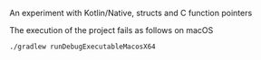 An experiment with Kotlin/Native, structs and C function pointers


The execution of the project fails as follows on macOS

```bash
./gradlew runDebugExecutableMacosX64


```

